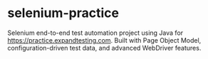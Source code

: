 # selenium-practice
 Selenium end-to-end test automation project using Java for https://practice.expandtesting.com. Built with Page Object Model, configuration-driven test data, and advanced WebDriver features.
